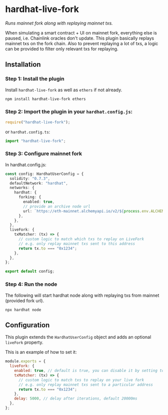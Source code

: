 # hardhat-live-fork

_Runs mainnet fork along with replaying mainnet txs._

When simulating a smart contract + UI on mainnet fork, everything else is paused, i.e. Chainlink oracles don't update. This plugin basically replays mainnet txs on the fork chain. Also to prevent replaying a lot of txs, a logic can be provided to filter only relevant txs for replaying.

## Installation

### Step 1: Install the plugin

Install `hardhat-live-fork` as well as `ethers` if not already.

```bash
npm install hardhat-live-fork ethers
```

### Step 2: Import the plugin in your `hardhat.config.js`:

```js
require("hardhat-live-fork");
```

or `hardhat.config.ts`:

```ts
import "hardhat-live-fork";
```

### Step 3: Configure mainnet fork

In hardhat.config.js:

```ts
const config: HardhatUserConfig = {
  solidity: "0.7.3",
  defaultNetwork: "hardhat",
  networks: {
    hardhat: {
      forking: {
        enabled: true,
        // provide an archive node url
        url: `https://eth-mainnet.alchemyapi.io/v2/${process.env.ALCHEMY_KEY}`,
      },
    },
  },
  liveFork: {
    txMatcher: (tx) => {
      // custom logic to match which txs to replay on LiveFork
      // e.g. only replay mainnet txs sent to this address
      return tx.to === "0x1234";
    },
  },
};

export default config;
```

### Step 4: Run the node

The following will start hardhat node along with replaying txs from mainnet (provided fork url).

```
npx hardhat node
```

## Configuration

This plugin extends the `HardhatUserConfig` object and adds an optional `liveFork` property.

This is an example of how to set it:

```js
module.exports = {
  liveFork: {
    enabled: true, // default is true, you can disable it by setting to false
    txMatcher: (tx) => {
      // custom logic to match txs to replay on your live fork
      // e.g. only replay mainnet txs sent to a particular address
      return tx.to === "0x1234";
    },
    delay: 5000, // delay after iterations, default 20000ms
  },
};
```
